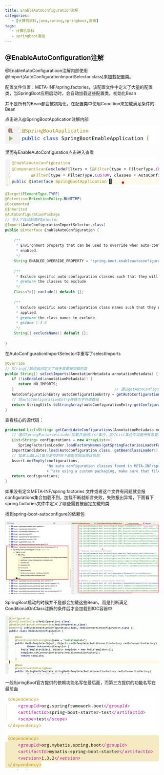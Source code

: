 ```yaml
---
title: EnableAutoConfiguration注解
categories:
   - [计算机学科,java,spring,springboot,高级]
tags:
   - 计算机学科
   - springboot高级
---
```


## @EnableAutoConfiguration注解

@EnableAutoConfiguratioon注解内部使用@Import(AutoConfigurationImportSelector.class)来加载配置类。

配置文件位置：META-INF/spring.factories，该配置文件中定义了大量的配置类，当SpringBoot应用启动时，会自动加载这些配置类，初始化Bean

并不是所有的Bean都会被初始化，在配置类中使用Condition来加载满足条件的Bean

点击进入@SpringBootApplication注解内部

![image-20230913110250750](https://raw.githubusercontent.com/PigPigLetsGo/imeages/master/202309131102812.png)

里面有EnableAutoConfiguration点击进入查看

![image-20230913110333412](https://raw.githubusercontent.com/PigPigLetsGo/imeages/master/202309131103399.png)

```java
@Target(ElementType.TYPE)
@Retention(RetentionPolicy.RUNTIME)
@Documented
@Inherited
@AutoConfigurationPackage
// 导入了自动配置的Selector
@Import(AutoConfigurationImportSelector.class)
public @interface EnableAutoConfiguration {

	/**
	 * Environment property that can be used to override when auto-configuration is
	 * enabled.
	 */
	String ENABLED_OVERRIDE_PROPERTY = "spring.boot.enableautoconfiguration";

	/**
	 * Exclude specific auto-configuration classes such that they will never be applied.
	 * @return the classes to exclude
	 */
	Class<?>[] exclude() default {};

	/**
	 * Exclude specific auto-configuration class names such that they will never be
	 * applied.
	 * @return the class names to exclude
	 * @since 1.3.0
	 */
	String[] excludeName() default {};

}
```

在AutoConfigurationImportSelector中重写了selectImports

```java
@Override
// String[]数组返回定义了很多需要被加载的类
public String[] selectImports(AnnotationMetadata annotationMetadata) {
   if (!isEnabled(annotationMetadata)) {
      return NO_IMPORTS;
   }                                              // 通过getAutoConfigurationEntry加载后返回AutoConfigurationEntry对象
   AutoConfigurationEntry autoConfigurationEntry = getAutoConfigurationEntry(annotationMetadata);
   // 将autoConfigurationEntry转换为字符串数组
   return StringUtils.toStringArray(autoConfigurationEntry.getConfigurations());
}
```

查看核心的源代码：

```java
protected List<String> getCandidateConfigurations(AnnotationMetadata metadata, AnnotationAttributes attributes) {
   // 通过SpringFactoriesLoader加载并返回List集合，这个List集合中就是所有需要加载的类
   List<String> configurations = new ArrayList<>(
      SpringFactoriesLoader.loadFactoryNames(getSpringFactoriesLoaderFactoryClass(), getBeanClassLoader()));
   ImportCandidates.load(AutoConfiguration.class, getBeanClassLoader()).forEach(configurations::add);
   // 如果上面List集合是空的则下面断言抛出错误信息
   Assert.notEmpty(configurations,
                   "No auto configuration classes found in META-INF/spring.factories nor in META-INF/spring/org.springframework.boot.autoconfigure.AutoConfiguration.imports. If you "
                   + "are using a custom packaging, make sure that file is correct.");
   return configurations;
}
```

如果没有定义META-INF/spring.factories 文件或者这个文件有问题就会报configurations集合加载不到，加载不断就断言失败，失败报出异常，下面看下spring.factories文件中定义了哪些需要被自定加载的类

找到spring-boot-autoconfigure的依赖包

![image-20230913145220114](https://raw.githubusercontent.com/PigPigLetsGo/imeages/master/202309131452748.png)

SpringBoot启动的时候并不是都会加载这些Bean，而是判断满足ConditionalOnClass注解的条件后才会加载到IOC容器中

![image-20230913145708405](https://raw.githubusercontent.com/PigPigLetsGo/imeages/master/202309131457852.png)

一般SpringBoot官方提供的依赖功能名写在最后面，而第三方提供的功能名写在最前面

![image-20230913150659200](https://raw.githubusercontent.com/PigPigLetsGo/imeages/master/202309131507335.png)